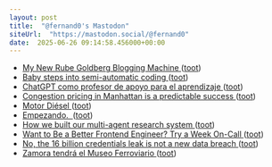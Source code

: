 ```yaml
---
layout: post
title:  "@fernand0's Mastodon"
siteUrl:  "https://mastodon.social/@fernand0"
date:  2025-06-26 09:14:58.456000+00:00
---
```

*  [My New Rube Goldberg Blogging Machine ](https://blog.lmorchard.com/2025/06/02/obsidian-rube-goldberg) ([toot](https://mastodon.social/@fernand0/114748902502715683))
*  [Baby steps into semi-automatic coding ](https://blog.lmorchard.com/2025/06/07/semi-automatic-coding) ([toot](https://mastodon.social/@fernand0/114748724169278259))
*  [ChatGPT como profesor de apoyo para el aprendizaje ](https://www.elladodelmal.com/2025/06/chatgpt-como-profesor-de-apoyo-para-el.htm) ([toot](https://mastodon.social/@fernand0/114747021751591291))
*  [Congestion pricing in Manhattan is a predictable success ](https://www.economist.com/united-states/2025/06/19/congestion-pricing-in-manhattan-is-a-predictable-succes) ([toot](https://mastodon.social/@fernand0/114745268558263200))
*  [Motor Diésel ](https://www.flickr.com/photos/fernand0/54597266842) ([toot](https://mastodon.social/@fernand0/114745268313250719))
*  [Empezando.  ](https://avecesunafoto.wordpress.com/2025/06/25/empezando-2) ([toot](https://mastodon.social/@fernand0/114745134825267206))
*  [How we built our multi-agent research system ](https://www.anthropic.com/engineering/built-multi-agent-research-syste) ([toot](https://mastodon.social/@fernand0/114744852850783332))
*  [Want to Be a Better Frontend Engineer? Try a Week On-Call ](https://denodell.com/blog/try-a-week-on-cal) ([toot](https://mastodon.social/@fernand0/114744741832789947))
*  [No, the 16 billion credentials leak is not a new data breach ](https://www.bleepingcomputer.com/news/security/no-the-16-billion-credentials-leak-is-not-a-new-data-breach) ([toot](https://mastodon.social/@fernand0/114744551718621674))
*  [Zamora tendrá el Museo Ferroviario ](https://www.laopiniondezamora.es/zamora/2025/06/20/zamora-tendra-museo-ferroviario-118891370.htm) ([toot](https://mastodon.social/@fernand0/114743800899711950))
